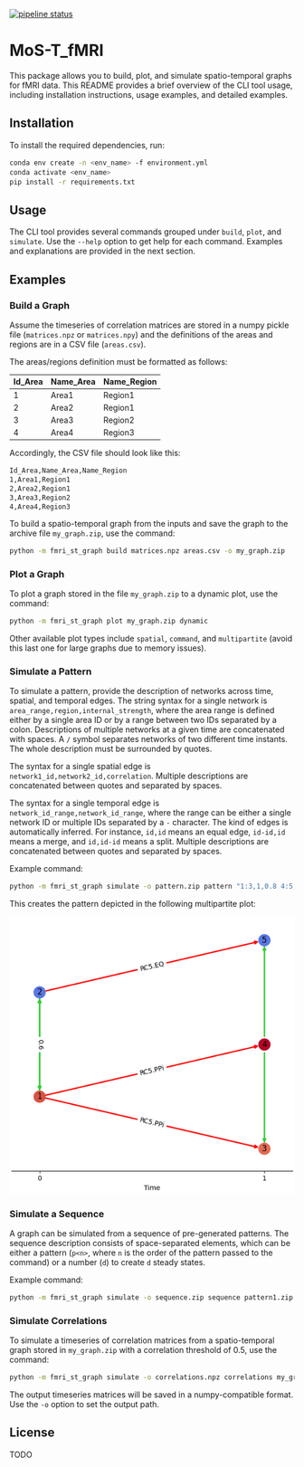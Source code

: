 [![pipeline status](https://git.unistra.fr/jpontabry/mos-t_fmri/badges/main/pipeline.svg)](https://git.unistra.fr/jpontabry/mos-t_fmri/-/commits/main)

# MoS-T_fMRI

This package allows you to build, plot, and simulate spatio-temporal graphs for fMRI data. This README provides a brief overview of the CLI tool usage, including installation instructions, usage examples, and detailed examples.

## Installation

To install the required dependencies, run:

```sh
conda env create -n <env_name> -f environment.yml
conda activate <env_name>
pip install -r requirements.txt
```

## Usage

The CLI tool provides several commands grouped under `build`, `plot`, and `simulate`. Use the `--help` option to get help for each command. Examples and explanations are provided in the next section.

## Examples

### Build a Graph

Assume the timeseries of correlation matrices are stored in a numpy pickle file (`matrices.npz` or `matrices.npy`) and the definitions of the areas and regions are in a CSV file (`areas.csv`).

The areas/regions definition must be formatted as follows:

| Id_Area | Name_Area | Name_Region |
|---------|-----------|-------------|
| 1       | Area1     | Region1     |
| 2       | Area2     | Region1     |
| 3       | Area3     | Region2     |
| 4       | Area4     | Region3     |

Accordingly, the CSV file should look like this:

```csv
Id_Area,Name_Area,Name_Region
1,Area1,Region1
2,Area2,Region1
3,Area3,Region2
4,Area4,Region3
```

To build a spatio-temporal graph from the inputs and save the graph to the archive file `my_graph.zip`, use the command:

```sh
python -m fmri_st_graph build matrices.npz areas.csv -o my_graph.zip
```

### Plot a Graph

To plot a graph stored in the file `my_graph.zip` to a dynamic plot, use the command:

```sh
python -m fmri_st_graph plot my_graph.zip dynamic
```

Other available plot types include `spatial`, `command`, and `multipartite` (avoid this last one for large graphs due to memory issues).

### Simulate a Pattern

To simulate a pattern, provide the description of networks across time, spatial, and temporal edges. The string syntax for a single network is `area_range,region,internal_strength`, where the area range is defined either by a single area ID or by a range between two IDs separated by a colon. Descriptions of multiple networks at a given time are concatenated with spaces. A `/` symbol separates networks of two different time instants. The whole description must be surrounded by quotes.

The syntax for a single spatial edge is `network1_id,network2_id,correlation`. Multiple descriptions are concatenated between quotes and separated by spaces.

The syntax for a single temporal edge is `network_id_range,network_id_range`, where the range can be either a single network ID or multiple IDs separated by a `-` character. The kind of edges is automatically inferred. For instance, `id,id` means an equal edge, `id-id,id` means a merge, and `id,id-id` means a split. Multiple descriptions are concatenated between quotes and separated by spaces.

Example command:

```sh
python -m fmri_st_graph simulate -o pattern.zip pattern "1:3,1,0.8 4:5,2,-0.8 / 1:2,1,0.7 3,1,1 4:5,2,-0.8" "1,2,0.6 3,5,0.5" "1,3-4 2,5"
```

This creates the pattern depicted in the following multipartite plot:

![Example of a generated pattern](doc/simulation_pattern_example.png "Example of a generated pattern")

### Simulate a Sequence

A graph can be simulated from a sequence of pre-generated patterns. The sequence description consists of space-separated elements, which can be either a pattern (`p<n>`, where `n` is the order of the pattern passed to the command) or a number (`d`) to create `d` steady states.

Example command:

```sh
python -m fmri_st_graph simulate -o sequence.zip sequence pattern1.zip pattern2.zip pattern3.zip "p2 10 p3 5 p1"
```

### Simulate Correlations

To simulate a timeseries of correlation matrices from a spatio-temporal graph stored in `my_graph.zip` with a correlation threshold of 0.5, use the command:

```sh
python -m fmri_st_graph simulate -o correlations.npz correlations my_graph.zip -t 0.5
```

The output timeseries matrices will be saved in a numpy-compatible format. Use the `-o` option to set the output path.

## License

TODO